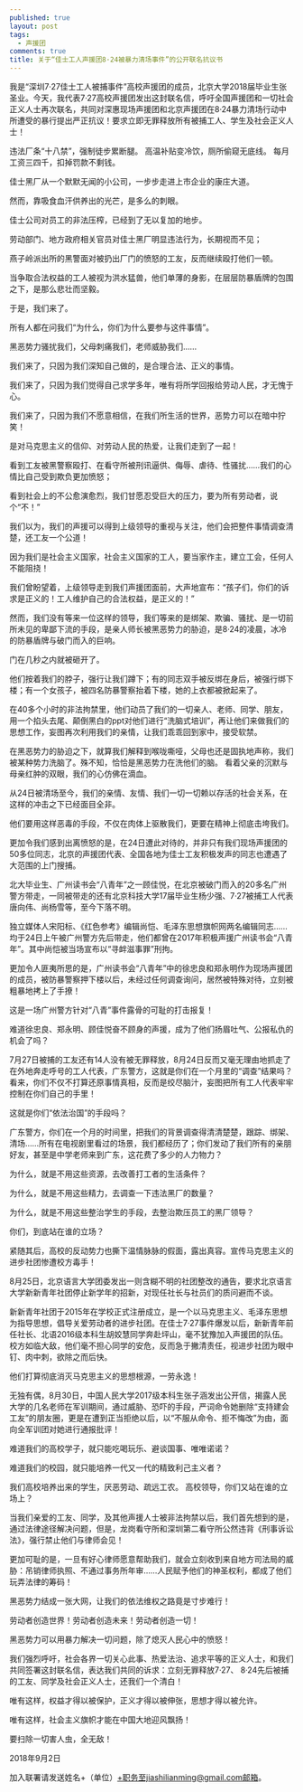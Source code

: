 ```yaml
---
published: true
layout: post
tags:
  - 声援团
comments: true
title: 关于“佳士工人声援团8·24被暴力清场事件”的公开联名抗议书
---
```

我是“深圳7·27佳士工人被捕事件”高校声援团的成员，北京大学2018届毕业生张圣业。今天，我代表7·27高校声援团发出这封联名信，呼吁全国声援团和一切社会正义人士再次联名，共同对深惠现场声援团和北京声援团在8·24暴力清场行动中所遭受的暴行提出严正抗议！要求立即无罪释放所有被捕工人、学生及社会正义人士！

违法厂条“十八禁”，强制徒步累断腿。
高温补贴变冷饮，厕所偷窥无底线。
每月工资三四千，扣掉罚款不剩钱。

佳士黑厂从一个默默无闻的小公司，一步步走进上市企业的康庄大道。

然而，靠吸食血汗供养出的光芒，是多么的刺眼。

佳士公司对员工的非法压榨，已经到了无以复加的地步。

劳动部门、地方政府相关官员对佳士黑厂明显违法行为，长期视而不见；

燕子岭派出所的黑警面对被扔出厂门的愤怒的工友，反而继续殴打他们一顿。

当争取合法权益的工人被视为洪水猛兽，他们单薄的身影，在层层防暴盾牌的包围之下，是那么悲壮而坚毅。

于是，我们来了。

所有人都在问我们“为什么，你们为什么要参与这件事情”。

黑恶势力骚扰我们，父母刺痛我们，老师威胁我们……

我们来了，只因为我们深知自己做的，是合理合法、正义的事情。

我们来了，只因为我们觉得自己求学多年，唯有将所学回报给劳动人民，才无愧于心。

我们来了，只因为我们不愿意相信，在我们所生活的世界，恶势力可以在暗中狞笑！

是对马克思主义的信仰、对劳动人民的热爱，让我们走到了一起！


看到工友被黑警察殴打、在看守所被刑讯逼供、侮辱、虐待、性骚扰……我们的心情比自己受到欺负更加愤怒；

看到社会上的不公愈演愈烈，我们甘愿忍受巨大的压力，要为所有劳动者，说个“不！”

我们以为，我们的声援可以得到上级领导的重视与关注，他们会把整件事情调查清楚，还工友一个公道！

因为我们是社会主义国家，社会主义国家的工人，要当家作主，建立工会，任何人不能阻挠！

我们曾盼望着，上级领导走到我们声援团面前，大声地宣布：“孩子们，你们的诉求是正义的！工人维护自己的合法权益，是正义的！”


然而，我们没有等来一位这样的领导，我们等来的是绑架、欺骗、骚扰、是一切前所未见的卑鄙下流的手段，是亲人师长被黑恶势力的胁迫，是8·24的凌晨，冰冷的防暴盾牌与破门而入的巨响。

门在几秒之内就被砸开了。

他们按着我们的脖子，强行让我们蹲下；有的同志双手被反绑在身后，被强行绑下楼；有一个女孩子，被四名防暴警察抬着下楼，她的上衣都被掀起来了。

在40多个小时的非法拘禁里，他们动员了我们的一切亲人、老师、同学、朋友，用一个掐头去尾、颠倒黑白的ppt对他们进行“洗脑式培训”，再让他们来做我们的思想工作，妄图再次利用我们的亲情，让我们乖乖回到家中，接受软禁。

在黑恶势力的胁迫之下，就算我们解释到喉咙嘶哑，父母也还是固执地声称，我们被某种势力洗脑了。殊不知，恰恰是黑恶势力在洗他们的脑。
看着父亲的沉默与母亲红肿的双眼，我们的心仿佛在滴血。

从24日被清场至今，我们的亲情、友情、我们一切一切赖以存活的社会关系，在这样的冲击之下已经面目全非。

他们要用这样恶毒的手段，不仅在肉体上驱散我们，更要在精神上彻底击垮我们。

更加令我们感到出离愤怒的是，在24日遭此对待的，并非只有我们现场声援团的50多位同志，北京的声援团代表、全国各地为佳士工友积极发声的同志也遭遇了大范围的上门搜捕。

北大毕业生、广州读书会“八青年”之一顾佳悦，在北京被破门而入的20多名广州警方带走，一同被带走的还有北京科技大学17届毕业生杨少强、7·27被捕工人代表唐向伟、尚杨雪等，至今下落不明。

独立媒体人宋阳标、《红色参考》编辑尚恺、毛泽东思想旗帜网两名编辑同志……均于24日上午被广州警方先后带走，他们都曾在2017年积极声援广州读书会“八青年”。其中尚恺被当场宣布以“寻衅滋事罪”刑拘。

更加令人匪夷所思的是，广州读书会“八青年”中的徐忠良和郑永明作为现场声援团的成员，被防暴警察押下楼以后，未经过任何调查询问，居然被特殊对待，立刻被粗暴地拷上了手撩！

这是一场广州警方针对“八青”事件露骨的可耻的打击报复！

难道徐忠良、郑永明、顾佳悦奋不顾身的声援，成为了他们扬眉吐气、公报私仇的机会了吗？

7月27日被捕的工友还有14人没有被无罪释放，8月24日反而又毫无理由地抓走了在外地奔走呼号的工人代表，广东警方，这就是你们在一个月里的“调查”结果吗？看来，你们不仅不打算还原事情真相，反而是绞尽脑汁，妄图把所有工人代表牢牢控制在你们自己的手里！

这就是你们“依法治国”的手段吗？

广东警方，你们在一个月的时间里，把我们的背景调查得清清楚楚，跟踪、绑架、清场……所有在电视剧里看过的场景，我们都经历了；你们发动了我们所有的亲朋好友，甚至是中学老师来到广东，这花费了多少的人力物力？

为什么，就是不用这些资源，去改善打工者的生活条件？

为什么，就是不用这些精力，去调查一下违法黑厂的数量？

为什么，就是不用这些整治学生的手段，去整治欺压员工的黑厂领导？

你们，到底站在谁的立场？

紧随其后，高校的反动势力也撕下温情脉脉的假面，露出真容。宣传马克思主义的进步社团惨遭校方毒手！

8月25日，北京语言大学团委发出一则含糊不明的社团整改的通告，要求北京语言大学新新青年社团停止新学年的招新，对现任社长与社员们的质问避而不谈。

新新青年社团于2015年在学校正式注册成立，是一个以马克思主义、毛泽东思想为指导思想，倡导关爱劳动者的进步社团。在佳士7·27事件爆发以后，新新青年前任社长、北语2016级本科生胡姣慧同学奔赴坪山，毫不犹豫加入声援团的队伍。校方如临大敌，他们毫不担心同学的安危，反而急于撇清责任，视进步社团为眼中钉、肉中刺，欲除之而后快。

他们打算彻底消灭马克思主义的思想根源，一劳永逸！

无独有偶，8月30日，中国人民大学2017级本科生张子涵发出公开信，揭露人民大学的几名老师在军训期间，通过威胁、恐吓的手段，严词命令她删除“支持建会工友”的朋友圈，更是在遭到正当拒绝以后，以“不服从命令、拒不悔改”为由，面向全军训团对她进行通报批评！

难道我们的高校学子，就只能吃喝玩乐、避谈国事、唯唯诺诺？

难道我们的校园，就只能培养一代又一代的精致利己主义者？

我们高校培养出来的学生，厌恶劳动、疏远工农。
高校领导，你们又站在谁的立场上？

当我们亲爱的工友、同学，及其他声援人士被非法拘禁以后，我们首先想到的是，通过法律途径解决问题，但是，龙岗看守所和深圳第二看守所公然违背《刑事诉讼法》，强行禁止他们与律师会见！

更加可耻的是，一旦有好心律师愿意帮助我们，就会立刻收到来自地方司法局的威胁：吊销律师执照、不通过事务所年审……人民赋予他们的神圣权利，都成了他们玩弄法律的筹码！

黑恶势力结成一张大网，让我们的依法维权之路竟是寸步难行！

劳动者创造世界！劳动者创造未来！劳动者创造一切！

黑恶势力可以用暴力解决一切问题，除了熄灭人民心中的愤怒！

我们强烈呼吁，社会各界一切关心此事、热爱法治、追求平等的正义人士，和我们共同签署这封联名信，表达我们共同的诉求：立刻无罪释放7·27、 8·24先后被捕的工友、同学及社会正义人士，还我们一个清白！

唯有这样，权益才得以被保护，正义才得以被伸张，思想才得以被允许。

唯有这样，社会主义旗帜才能在中国大地迎风飘扬！

要扫除一切害人虫，全无敌！

2018年9月2日

加入联署请发送姓名+（单位）+职务至jiashilianming@gmail.com邮箱。
